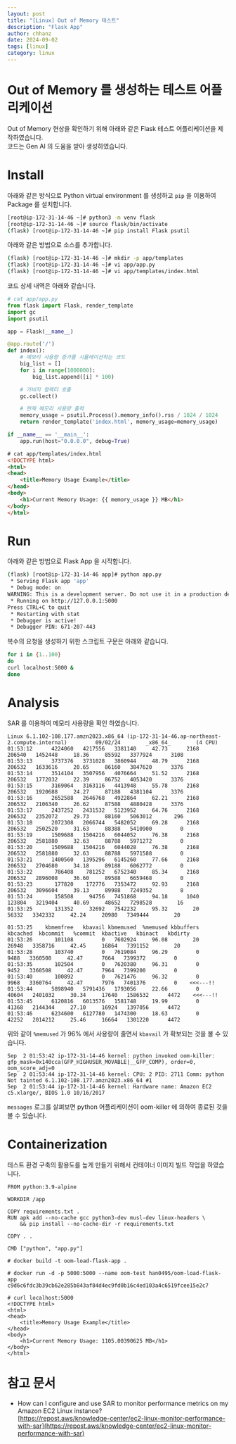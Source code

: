 ```yaml
---
layout: post
title: "[Linux] Out of Memory 테스트"
description: "Flask App"
author: chhanz
date: 2024-09-02
tags: [linux]
category: linux
---
```


# Out of Memory 를 생성하는 테스트 어플리케이션
Out of Memory 현상을 확인하기 위해 아래와 같은 Flask 테스트 어플리케이션을 제작하였습니다.   
코드는 Gen AI 의 도움을 받아 생성하였습니다.   
   
# Install
아래와 같은 방식으로 Python virtual environment 를 생성하고 `pip` 을 이용하여 Package 를 설치합니다.   
   
```bash
[root@ip-172-31-14-46 ~]# python3 -m venv flask
[root@ip-172-31-14-46 ~]# source flask/bin/activate
(flask) [root@ip-172-31-14-46 ~]# pip install Flask psutil
```
   
아래와 같은 방법으로 소스를 추가합니다.      
```bash
(flask) [root@ip-172-31-14-46 ~]# mkdir -p app/templates
(flask) [root@ip-172-31-14-46 ~]# vi app/app.py
(flask) [root@ip-172-31-14-46 ~]# vi app/templates/index.html
```
   
코드 상세 내역은 아래와 같습니다.   
```python
# cat app/app.py
from flask import Flask, render_template
import gc
import psutil

app = Flask(__name__)

@app.route('/')
def index():
    # 메모리 사용량 증가를 시뮬레이션하는 코드
    big_list = []
    for i in range(1000000):
        big_list.append([i] * 100)

    # 가비지 컬렉터 호출
    gc.collect()

    # 현재 메모리 사용량 출력
    memory_usage = psutil.Process().memory_info().rss / 1024 / 1024
    return render_template('index.html', memory_usage=memory_usage)

if __name__ == '__main__':
    app.run(host="0.0.0.0", debug=True)
```
   
```html
# cat app/templates/index.html
<!DOCTYPE html>
<html>
<head>
    <title>Memory Usage Example</title>
</head>
<body>
    <h1>Current Memory Usage: {{ memory_usage }} MB</h1>
</body>
</html>
```
   
# Run
아래와 같은 방법으로 Flask App 을 시작합니다.   
   
```bash 
(flask) [root@ip-172-31-14-46 app]# python app.py
 * Serving Flask app 'app'
 * Debug mode: on
WARNING: This is a development server. Do not use it in a production deployment. Use a production WSGI server instead.
 * Running on http://127.0.0.1:5000
Press CTRL+C to quit
 * Restarting with stat
 * Debugger is active!
 * Debugger PIN: 671-207-443
```

복수의 요청을 생성하기 위한 스크립트 구문은 아래와 같습니다.      
```bash
for i in {1..100}
do 
curl localhost:5000 & 
done
```
   
# Analysis
SAR 를 이용하여 메모리 사용량을 확인 하였습니다.

```
Linux 6.1.102-108.177.amzn2023.x86_64 (ip-172-31-14-46.ap-northeast-2.compute.internal)         09/02/24        _x86_64_        (4 CPU)
01:53:12      4224060   4217556   3381140     42.73      2168    206540   1452448     18.36     85592   3377924      3108
01:53:13      3737376   3731028   3860944     48.79      2168    206532   1633616     20.65     86160   3847620      3376
01:53:14      3514104   3507956   4076664     51.52      2168    206532   1772032     22.39     86752   4053420      3376
01:53:15      3169064   3163116   4413948     55.78      2168    206532   1920688     24.27     87188   4381104      3376
01:53:16      2652588   2646768   4922864     62.21      2168    206532   2106340     26.62     87588   4880428      3376
01:53:17      2437252   2431532   5123952     64.76      2168    206532   2352072     29.73     88160   5063012       296
01:53:18      2072308   2066744   5482052     69.28      2168    206532   2502520     31.63     88388   5410900         0
01:53:19      1509688   1504216   6044052     76.38      2168    206532   2581880     32.63     88788   5971272         0
01:53:20      1509688   1504216   6044028     76.38      2168    206532   2581880     32.63     88788   5971588         0
01:53:21      1400560   1395296   6145260     77.66      2168    206532   2704680     34.18     89188   6062772         0
01:53:22       786408    781252   6752340     85.34      2168    206532   2896008     36.60     89588   6659468         0
01:53:23       177820    172776   7353472     92.93      2168    206532   3096604     39.13     89988   7249352         8
01:53:24       158508     94756   7451868     94.18      1040    123804   3219404     40.69     48652   7298528        16
01:53:25       131352     32692   7542232     95.32        20     56332   3342332     42.24     20980   7349444        20

01:53:25    kbmemfree   kbavail kbmemused  %memused kbbuffers  kbcached  kbcommit   %commit  kbactive   kbinact   kbdirty
01:53:26       101108         0   7602924     96.08        20     26948   3358716     42.45     16864   7391152        20
01:53:28       103740         0   7619084     96.29         0      9488   3360508     42.47      7664   7399372         0
01:53:35       102504         0   7620380     96.31         0      9452   3360508     42.47      7964   7399200         0
01:53:40       100892         0   7621476     96.32         0      9968   3360764     42.47      7976   7401376         0    <<<---!!
01:53:44      5898940   5791436   1793056     22.66         0     40604   2401032     30.34     17640   1586532      4472    <<<---!!
01:53:45      6120816   6013576   1581748     19.99         0     41368   2144344     27.10     16924   1397056      4472
01:53:46      6234600   6127780   1474300     18.63         0     42252   2014212     25.46     16664   1301220      4472
```
위와 같이 `%memused` 가 96% 에서 사용량이 줄면서 `kbavail` 가 확보되는 것을 볼 수 있습니다.   
   
```console
Sep  2 01:53:42 ip-172-31-14-46 kernel: python invoked oom-killer: gfp_mask=0x140cca(GFP_HIGHUSER_MOVABLE|__GFP_COMP), order=0, oom_score_adj=0
Sep  2 01:53:44 ip-172-31-14-46 kernel: CPU: 2 PID: 2711 Comm: python Not tainted 6.1.102-108.177.amzn2023.x86_64 #1
Sep  2 01:53:44 ip-172-31-14-46 kernel: Hardware name: Amazon EC2 c5.xlarge/, BIOS 1.0 10/16/2017
```
`messages` 로그를 살펴보면 python 어플리케이션이 oom-killer 에 의하여 종료된 것을 볼 수 있습니다.   
   
# Containerization
테스트 환경 구축의 활용도를 높게 만들기 위해서 컨테이너 이미지 빌드 작업을 하였습니다.   
   
```docker
FROM python:3.9-alpine

WORKDIR /app

COPY requirements.txt .
RUN apk add --no-cache gcc python3-dev musl-dev linux-headers \
    && pip install --no-cache-dir -r requirements.txt

COPY . .

CMD ["python", "app.py"]
```
   
```
# docker build -t oom-load-flask-app .
```
   
```
# docker run -d -p 5000:5000 --name oom-test han0495/oom-load-flask-app
c9d6c6fdc3b39cb62e285b843af84d4ec9fd0b16c4ed103a4c6519fcee15e2c7

# curl localhost:5000
<!DOCTYPE html>
<html>
<head>
    <title>Memory Usage Example</title>
</head>
<body>
    <h1>Current Memory Usage: 1105.00390625 MB</h1>
</body>
</html>
```
   
# 참고 문서
* How can I configure and use SAR to monitor performance metrics on my Amazon EC2 Linux instance?   
[https://repost.aws/knowledge-center/ec2-linux-monitor-performance-with-sar](https://repost.aws/knowledge-center/ec2-linux-monitor-performance-with-sar)   